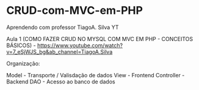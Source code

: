 # CRUD-com-MVC-em-PHP
Aprendendo com professor TiagoA. Silva YT

Aula 1 (COMO FAZER CRUD NO MYSQL COM MVC EM PHP - CONCEITOS BÁSICOS) - https://www.youtube.com/watch?v=7_eSjWJS_bg&ab_channel=TiagoA.Silva

Organização:

Model - Transporte / Valisdação de dados
View - Frontend
Controller - Backend
DAO - Acesso ao banco de dados


